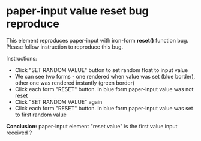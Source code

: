 # paper-input value reset bug reproduce

This element reproduces paper-input with iron-form **reset()** function bug. Please follow instruction to reproduce this bug.

Instructions:

- Click "SET RANDOM VALUE" button to set random float to input value
- We can see two forms - one rendered when value was set (blue border), other one was rendered instantly (green border)
- Click each form "RESET" button. In blue form paper-input value was not reset
- Click "SET RANDOM VALUE" again
- Click each form "RESET" button. In blue form paper-input value was set to first random value

**Conclusion:** paper-input element "reset value" is the first value input received ?
